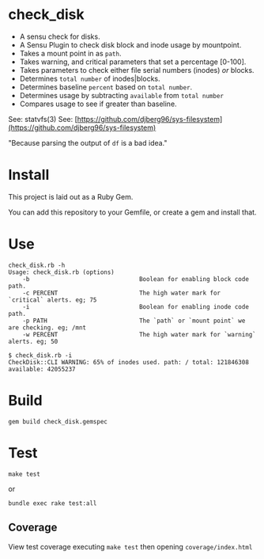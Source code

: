 check_disk
==========

 * A sensu check for disks.
 * A Sensu Plugin to check disk block and inode usage by mountpoint.
 * Takes a mount point in as `path`.
 * Takes warning, and critical parameters that set a percentage [0-100].
 * Takes parameters to check either file serial numbers (inodes) _or_ blocks.
 * Determines `total number` of inodes|blocks.
 * Determines baseline `percent` based on `total number`.
 * Determines usage by subtracting `available` from `total number`
 * Compares usage to see if greater than baseline.

See: statvfs(3)
See: [https://github.com/djberg96/sys-filesystem](https://github.com/djberg96/sys-filesystem)

"Because parsing the output of `df` is a bad idea."

# Install

This project is laid out as a Ruby Gem.

You can add this repository to your Gemfile, or create a gem and install that.

# Use

```
check_disk.rb -h
Usage: check_disk.rb (options)
    -b                               Boolean for enabling block code path.
    -c PERCENT                       The high water mark for `critical` alerts. eg; 75
    -i                               Boolean for enabling inode code path.
    -p PATH                          The `path` or `mount point` we are checking. eg; /mnt
    -w PERCENT                       The high water mark for `warning` alerts. eg; 50
```

```
$ check_disk.rb -i
CheckDisk::CLI WARNING: 65% of inodes used. path: / total: 121846308 available: 42055237
```

# Build

`gem build check_disk.gemspec`

# Test

`make test`

or

`bundle exec rake test:all`

## Coverage

View test coverage executing `make test` then opening `coverage/index.html`
